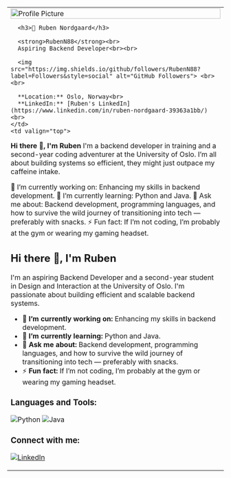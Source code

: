 <table>
  <tr>
    <td valign="top" width="30%">
      <img src="https://github.com/RubenN88/RubenN88/blob/main/profile-pic.jpg" width="100%" alt="Profile Picture">

      <h3>🎯 Ruben Nordgaard</h3>

      <strong>RubenN88</strong><br>
      Aspiring Backend Developer<br><br>

      <img src="https://img.shields.io/github/followers/RubenN88?label=Followers&style=social" alt="GitHub Followers"> <br><br>

      **Location:** Oslo, Norway<br>
      **LinkedIn:** [Ruben's LinkedIn](https://www.linkedin.com/in/ruben-nordgaard-39363a1bb/)<br>
    </td>
    <td valign="top">

**Hi there 👋, I'm Ruben**
  I'm a backend developer in training and a second-year coding adventurer at the University of Oslo. 
  I’m all about building systems so efficient, they might just outpace my caffeine intake.
  
  🔭 I’m currently working on: Enhancing my skills in backend development.
  🌱 I’m currently learning: Python and Java.
  💬 Ask me about: Backend development, programming languages, and how to survive the wild journey of transitioning into tech — preferably with snacks.
  ⚡ Fun fact: If I’m not coding, I’m probably at the gym or wearing my gaming headset.


  ## Hi there 👋, I'm Ruben

I'm an aspiring Backend Developer and a second-year student in Design and Interaction at the University of Oslo. I'm passionate about building efficient and scalable backend systems.

- 🔭 **I’m currently working on:** Enhancing my skills in backend development.
- 🌱 **I’m currently learning:** Python and Java.
- 💬 **Ask me about:** Backend development, programming languages, and how to survive the wild journey of transitioning into tech — preferably with snacks.
- ⚡ **Fun fact:** If I’m not coding, I’m probably at the gym or wearing my gaming headset.

### Languages and Tools:

![Python](https://img.shields.io/badge/-Python-3776AB?logo=python&logoColor=white&style=flat)
![Java](https://img.shields.io/badge/-Java-007396?logo=java&logoColor=white&style=flat)

### Connect with me:

[![LinkedIn](https://img.shields.io/badge/-LinkedIn-0A66C2?logo=linkedin&logoColor=white&style=flat)](https://www.linkedin.com/in/ruben-nordgaard-39363a1bb/)

